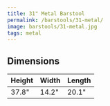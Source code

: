 ```yaml
---
title: 31" Metal Barstool
permalink: /barstools/31-metal/
image: barstools/31-metal.jpg
tags: metal
---
```



## Dimensions

Height | Width  | Length
-------|--------|-------
37.8"  | 14.2"  | 20.1"